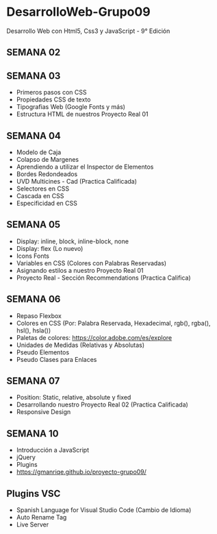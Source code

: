 # DesarrolloWeb-Grupo09
Desarrollo Web con Html5, Css3 y JavaScript - 9° Edición

## SEMANA 02

## SEMANA 03

- Primeros pasos con CSS
- Propiedades CSS de texto
- Tipografias Web (Google Fonts y más)
- Estructura HTML de nuestros Proyecto Real 01

## SEMANA 04

- Modelo de Caja
- Colapso de Margenes
- Aprendiendo a utilizar el Inspector de Elementos
- Bordes Redondeados
- UVD Multicines - Cad (Practica Calificada)
- Selectores en CSS
- Cascada en CSS
- Especificidad en CSS

## SEMANA 05

- Display: inline, block, inline-block, none
- Display: flex (Lo nuevo)
- Icons Fonts
- Variables en CSS (Colores con Palabras Reservadas)
- Asignando estilos a nuestro Proyecto Real 01
- Proyecto Real - Sección Recommendations (Practica Califica)

## SEMANA 06

- Repaso Flexbox
- Colores en CSS (Por: Palabra Reservada, Hexadecimal, rgb(), rgba(), hsl(), hsla())
- Paletas de colores: https://color.adobe.com/es/explore
- Unidades de Medidas (Relativas y Absolutas)
- Pseudo Elementos
- Pseudo Clases para Enlaces

## SEMANA 07

- Position: Static, relative, absolute y fixed
- Desarrollando nuestro Proyecto Real 02 (Practica Calificada)
- Responsive Design

## SEMANA 10

- Introducción a JavaScript
- jQuery
- Plugins
- https://gmanriqe.github.io/proyecto-grupo09/

## Plugins VSC

- Spanish Language for Visual Studio Code (Cambio de Idioma)
- Auto Rename Tag
- Live Server
